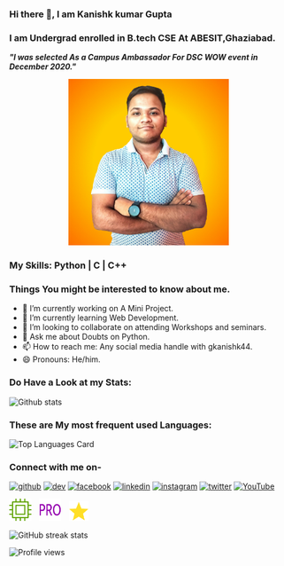   ### Hi there 👋, I am Kanishk kumar Gupta
   ###  I am Undergrad enrolled in B.tech CSE At ABESIT,Ghaziabad.
  
***"I was selected As a Campus Ambassador For DSC WOW event in December 2020."***
  
  <p align="center">
  <img width="290" height="300" src="https://github.com/gkanishk44/gkanishk44/blob/main/20210105_132829.jpg">
</p>

### My Skills: Python | C | C++
 ### Things You might be interested to know about me.

- 🔭 I’m currently working on A Mini Project. 
- 🌱 I’m currently learning Web Development. 
- 👯 I’m looking to collaborate on attending Workshops and seminars. 
- 💬 Ask me about Doubts on Python. 
- 📫 How to reach me: Any social media handle with gkanishk44.  
- 😄 Pronouns: He/him. 

  
 ### Do Have a Look at my Stats:

![Github stats](https://github-readme-stats.vercel.app/api?username=gkanishk44&theme=bg_color&show_icons=true&count_private=true)

  ### These are My most frequent used Languages:

![Top Languages Card](https://github-readme-stats.vercel.app/api/top-langs/?username=gkanishk44)


### Connect with me on- 

[<img src='https://cdn.jsdelivr.net/npm/simple-icons@3.0.1/icons/github.svg' alt='github' height='40'>](https://github.com/gkanishk44) [<img src='https://cdn.jsdelivr.net/npm/simple-icons@3.0.1/icons/dev-dot-to.svg' alt='dev' height='40'>](https://dev.to/gkanishk44)  [<img src='https://cdn.jsdelivr.net/npm/simple-icons@3.0.1/icons/facebook.svg' alt='facebook' height='40'>](https://www.facebook.com/kanishk.gupta.351)  [<img src='https://cdn.jsdelivr.net/npm/simple-icons@3.0.1/icons/linkedin.svg' alt='linkedin' height='40'>](https://www.linkedin.com/in/in/kanishk-k-g-a855a3138//)  [<img src='https://cdn.jsdelivr.net/npm/simple-icons@3.0.1/icons/instagram.svg' alt='instagram' height='40'>](https://www.instagram.com/g_kanishk44/)  [<img src='https://cdn.jsdelivr.net/npm/simple-icons@3.0.1/icons/twitter.svg' alt='twitter' height='40'>](https://twitter.com/kanishk_bug)  [<img src='https://cdn.jsdelivr.net/npm/simple-icons@3.0.1/icons/youtube.svg' alt='YouTube' height='40'>](https://www.youtube.com/channel/UCEp5ox5DNIl_9SKBLA-Ho4w)  

<a href='https://docs.github.com/en/developers'><img src='https://raw.githubusercontent.com/acervenky/animated-github-badges/master/assets/devbadge.gif' width='40' height='40'></a> <a href='https://github.com/pricing'><img src='https://raw.githubusercontent.com/acervenky/animated-github-badges/master/assets/pro.gif' width='40' height='40'></a> <a href='https://stars.github.com/'><img src='https://raw.githubusercontent.com/acervenky/animated-github-badges/master/assets/starbadge.gif' width='35' height='35'></a> 

![GitHub streak stats](https://github-readme-streak-stats.herokuapp.com/?user=gkanishk44)  

![Profile views](https://gpvc.arturio.dev/gkanishk44)  
